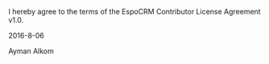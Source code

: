 I hereby agree to the terms of the EspoCRM Contributor License Agreement v1.0.

2016-8-06

Ayman Alkom
